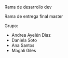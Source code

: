Rama de desarrollo dev

Rama de entrega final master


Grupo:

- Andrea Ayelén Diaz
- Daniela Soto
- Ana Santos
- Magalí Giles